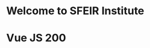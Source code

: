 <!-- .slide: class="first-slide" sfeir-level="2" sfeir-techno="Vue JS" -->
# **Welcome to SFEIR Institute**
# **Vue JS 200**

